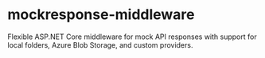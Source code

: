 # mockresponse-middleware
Flexible ASP.NET Core middleware for mock API responses with support for local folders, Azure Blob Storage, and custom providers.
